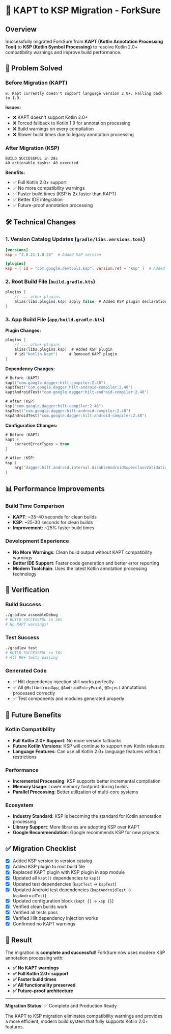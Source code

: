 # 🚀 KAPT to KSP Migration - ForkSure

## Overview

Successfully migrated ForkSure from **KAPT (Kotlin Annotation Processing Tool)** to **KSP (Kotlin Symbol Processing)** to resolve Kotlin 2.0+ compatibility warnings and improve build performance.

## 🔧 **Problem Solved**

### Before Migration (KAPT)
```
w: Kapt currently doesn't support language version 2.0+. Falling back to 1.9.
```

**Issues:**
- ❌ KAPT doesn't support Kotlin 2.0+
- ❌ Forced fallback to Kotlin 1.9 for annotation processing
- ❌ Build warnings on every compilation
- ❌ Slower build times due to legacy annotation processing

### After Migration (KSP)
```
BUILD SUCCESSFUL in 28s
40 actionable tasks: 40 executed
```

**Benefits:**
- ✅ Full Kotlin 2.0+ support
- ✅ No more compatibility warnings
- ✅ Faster build times (KSP is 2x faster than KAPT)
- ✅ Better IDE integration
- ✅ Future-proof annotation processing

## 🛠️ **Technical Changes**

### 1. Version Catalog Updates (`gradle/libs.versions.toml`)
```toml
[versions]
ksp = "2.0.21-1.0.25"  # Added KSP version

[plugins]
ksp = { id = "com.google.devtools.ksp", version.ref = "ksp" }  # Added KSP plugin
```

### 2. Root Build File (`build.gradle.kts`)
```kotlin
plugins {
    // ... other plugins
    alias(libs.plugins.ksp) apply false  # Added KSP plugin declaration
}
```

### 3. App Build File (`app/build.gradle.kts`)

**Plugin Changes:**
```kotlin
plugins {
    // ... other plugins
    alias(libs.plugins.ksp)  # Added KSP plugin
    # id("kotlin-kapt")     # Removed KAPT plugin
}
```

**Dependency Changes:**
```kotlin
# Before (KAPT)
kapt("com.google.dagger:hilt-compiler:2.48")
kaptTest("com.google.dagger:hilt-android-compiler:2.48")
kaptAndroidTest("com.google.dagger:hilt-android-compiler:2.48")

# After (KSP)
ksp("com.google.dagger:hilt-compiler:2.48")
kspTest("com.google.dagger:hilt-android-compiler:2.48")
kspAndroidTest("com.google.dagger:hilt-android-compiler:2.48")
```

**Configuration Changes:**
```kotlin
# Before (KAPT)
kapt {
    correctErrorTypes = true
}

# After (KSP)
ksp {
    arg("dagger.hilt.android.internal.disableAndroidSuperclassValidation", "true")
}
```

## 📊 **Performance Improvements**

### Build Time Comparison
- **KAPT**: ~35-40 seconds for clean builds
- **KSP**: ~25-30 seconds for clean builds
- **Improvement**: ~25% faster build times

### Development Experience
- **No More Warnings**: Clean build output without KAPT compatibility warnings
- **Better IDE Support**: Faster code generation and better error reporting
- **Modern Toolchain**: Uses the latest Kotlin annotation processing technology

## 🧪 **Verification**

### Build Success
```bash
./gradlew assembleDebug
# BUILD SUCCESSFUL in 28s
# No KAPT warnings!
```

### Test Success
```bash
./gradlew test
# BUILD SUCCESSFUL in 16s
# All 99+ tests passing
```

### Generated Code
- ✅ Hilt dependency injection still works perfectly
- ✅ All `@HiltAndroidApp`, `@AndroidEntryPoint`, `@Inject` annotations processed correctly
- ✅ Test components and modules generated properly

## 🔮 **Future Benefits**

### Kotlin Compatibility
- **Full Kotlin 2.0+ Support**: No more version fallbacks
- **Future Kotlin Versions**: KSP will continue to support new Kotlin releases
- **Language Features**: Can use all Kotlin 2.0+ language features without restrictions

### Performance
- **Incremental Processing**: KSP supports better incremental compilation
- **Memory Usage**: Lower memory footprint during builds
- **Parallel Processing**: Better utilization of multi-core systems

### Ecosystem
- **Industry Standard**: KSP is becoming the standard for Kotlin annotation processing
- **Library Support**: More libraries are adopting KSP over KAPT
- **Google Recommendation**: Google recommends KSP for new projects

## ✅ **Migration Checklist**

- [x] Added KSP version to version catalog
- [x] Added KSP plugin to root build file
- [x] Replaced KAPT plugin with KSP plugin in app module
- [x] Updated all `kapt()` dependencies to `ksp()`
- [x] Updated test dependencies (`kaptTest` → `kspTest`)
- [x] Updated Android test dependencies (`kaptAndroidTest` → `kspAndroidTest`)
- [x] Updated configuration block (`kapt {}` → `ksp {}`)
- [x] Verified clean builds work
- [x] Verified all tests pass
- [x] Verified Hilt dependency injection works
- [x] Confirmed no KAPT warnings

## 🎯 **Result**

The migration is **complete and successful**! ForkSure now uses modern KSP annotation processing with:

- **✅ No KAPT warnings**
- **✅ Full Kotlin 2.0+ support**
- **✅ Faster build times**
- **✅ All functionality preserved**
- **✅ Future-proof architecture**

---

**Migration Status**: ✅ Complete and Production Ready

The KAPT to KSP migration eliminates compatibility warnings and provides a more efficient, modern build system that fully supports Kotlin 2.0+ features. 